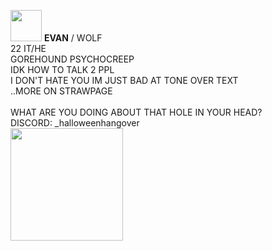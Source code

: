  <img src="https://gifcity.carrd.co/assets/images/gallery01/daa2513e.gif?v=47652796" width="50"> **EVAN** / WOLF <br/> 22  IT/HE
 <br/>
GOREHOUND PSYCHOCREEP <br/> IDK HOW TO TALK 2 PPL <br/> I DON'T HATE YOU IM JUST BAD AT TONE OVER TEXT <br/> ..MORE ON STRAWPAGE <br/>
<br/>
WHAT ARE YOU DOING ABOUT THAT HOLE IN YOUR HEAD? <br/>
DISCORD: _halloweenhangover <br/>
 <img src="https://i.imgur.com/trK19Wf.gif" width="180">
